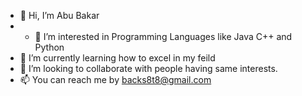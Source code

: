 - 👋 Hi, I’m Abu Bakar
- - 👀 I’m interested in Programming Languages like Java C++ and Python
- 🌱 I’m currently learning how to excel in my feild
- 💞️ I’m looking to collaborate with people having same interests.
- 📫 You can reach me by backs8t8@gmail.com

<!---
abuBakar8t8/abuBakar8t8 is a ✨ special ✨ repository because its `README.md` (this file) appears on your GitHub profile.
You can click the Preview link to take a look at your changes.
--->
